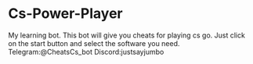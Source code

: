 # Cs-Power-Player
My learning bot. This bot will give you cheats for playing cs go. Just click on the start button and select the software you need. 
Telegram:@CheatsCs_bot
Discord:justsayjumbo